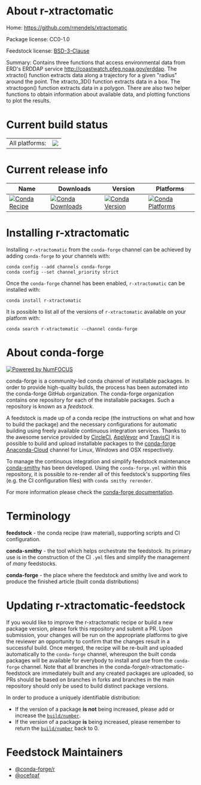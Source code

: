 About r-xtractomatic
====================

Home: https://github.com/rmendels/xtractomatic

Package license: CC0-1.0

Feedstock license: [BSD-3-Clause](https://github.com/conda-forge/r-xtractomatic-feedstock/blob/master/LICENSE.txt)

Summary: Contains three functions that access environmental data from ERD's ERDDAP service <http://coastwatch.pfeg.noaa.gov/erddap>. The xtracto() function extracts data along a trajectory for a given "radius" around the point. The xtracto_3D() function extracts data in a box. The xtractogon() function extracts data in a polygon. There are also two helper functions to obtain information about available data, and plotting functions to plot the results.

Current build status
====================


<table><tr><td>All platforms:</td>
    <td>
      <a href="https://dev.azure.com/conda-forge/feedstock-builds/_build/latest?definitionId=1813&branchName=master">
        <img src="https://dev.azure.com/conda-forge/feedstock-builds/_apis/build/status/r-xtractomatic-feedstock?branchName=master">
      </a>
    </td>
  </tr>
</table>

Current release info
====================

| Name | Downloads | Version | Platforms |
| --- | --- | --- | --- |
| [![Conda Recipe](https://img.shields.io/badge/recipe-r--xtractomatic-green.svg)](https://anaconda.org/conda-forge/r-xtractomatic) | [![Conda Downloads](https://img.shields.io/conda/dn/conda-forge/r-xtractomatic.svg)](https://anaconda.org/conda-forge/r-xtractomatic) | [![Conda Version](https://img.shields.io/conda/vn/conda-forge/r-xtractomatic.svg)](https://anaconda.org/conda-forge/r-xtractomatic) | [![Conda Platforms](https://img.shields.io/conda/pn/conda-forge/r-xtractomatic.svg)](https://anaconda.org/conda-forge/r-xtractomatic) |

Installing r-xtractomatic
=========================

Installing `r-xtractomatic` from the `conda-forge` channel can be achieved by adding `conda-forge` to your channels with:

```
conda config --add channels conda-forge
conda config --set channel_priority strict
```

Once the `conda-forge` channel has been enabled, `r-xtractomatic` can be installed with:

```
conda install r-xtractomatic
```

It is possible to list all of the versions of `r-xtractomatic` available on your platform with:

```
conda search r-xtractomatic --channel conda-forge
```


About conda-forge
=================

[![Powered by NumFOCUS](https://img.shields.io/badge/powered%20by-NumFOCUS-orange.svg?style=flat&colorA=E1523D&colorB=007D8A)](http://numfocus.org)

conda-forge is a community-led conda channel of installable packages.
In order to provide high-quality builds, the process has been automated into the
conda-forge GitHub organization. The conda-forge organization contains one repository
for each of the installable packages. Such a repository is known as a *feedstock*.

A feedstock is made up of a conda recipe (the instructions on what and how to build
the package) and the necessary configurations for automatic building using freely
available continuous integration services. Thanks to the awesome service provided by
[CircleCI](https://circleci.com/), [AppVeyor](https://www.appveyor.com/)
and [TravisCI](https://travis-ci.com/) it is possible to build and upload installable
packages to the [conda-forge](https://anaconda.org/conda-forge)
[Anaconda-Cloud](https://anaconda.org/) channel for Linux, Windows and OSX respectively.

To manage the continuous integration and simplify feedstock maintenance
[conda-smithy](https://github.com/conda-forge/conda-smithy) has been developed.
Using the ``conda-forge.yml`` within this repository, it is possible to re-render all of
this feedstock's supporting files (e.g. the CI configuration files) with ``conda smithy rerender``.

For more information please check the [conda-forge documentation](https://conda-forge.org/docs/).

Terminology
===========

**feedstock** - the conda recipe (raw material), supporting scripts and CI configuration.

**conda-smithy** - the tool which helps orchestrate the feedstock.
                   Its primary use is in the construction of the CI ``.yml`` files
                   and simplify the management of *many* feedstocks.

**conda-forge** - the place where the feedstock and smithy live and work to
                  produce the finished article (built conda distributions)


Updating r-xtractomatic-feedstock
=================================

If you would like to improve the r-xtractomatic recipe or build a new
package version, please fork this repository and submit a PR. Upon submission,
your changes will be run on the appropriate platforms to give the reviewer an
opportunity to confirm that the changes result in a successful build. Once
merged, the recipe will be re-built and uploaded automatically to the
`conda-forge` channel, whereupon the built conda packages will be available for
everybody to install and use from the `conda-forge` channel.
Note that all branches in the conda-forge/r-xtractomatic-feedstock are
immediately built and any created packages are uploaded, so PRs should be based
on branches in forks and branches in the main repository should only be used to
build distinct package versions.

In order to produce a uniquely identifiable distribution:
 * If the version of a package **is not** being increased, please add or increase
   the [``build/number``](https://docs.conda.io/projects/conda-build/en/latest/resources/define-metadata.html#build-number-and-string).
 * If the version of a package **is** being increased, please remember to return
   the [``build/number``](https://docs.conda.io/projects/conda-build/en/latest/resources/define-metadata.html#build-number-and-string)
   back to 0.

Feedstock Maintainers
=====================

* [@conda-forge/r](https://github.com/conda-forge/r/)
* [@ocefpaf](https://github.com/ocefpaf/)

